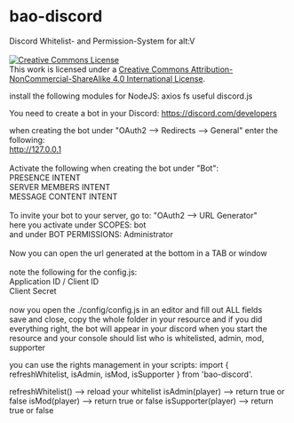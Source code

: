 # bao-discord
Discord Whitelist- and Permission-System for alt:V
<br><br>
<a rel="license" href="http://creativecommons.org/licenses/by-nc-sa/4.0/"><img alt="Creative Commons License" style="border-width:0" src="https://i.creativecommons.org/l/by-nc-sa/4.0/88x31.png" /></a><br />This work is licensed under a <a rel="license" href="http://creativecommons.org/licenses/by-nc-sa/4.0/">Creative Commons Attribution-NonCommercial-ShareAlike 4.0 International License</a>.

install the following modules for NodeJS:
axios
fs
useful
discord.js

You need to create a bot in your Discord: https://discord.com/developers

when creating the bot under "OAuth2 --> Redirects --> General" enter the following:<br>
http://127.0.0.1<br><br>
Activate the following when creating the bot under "Bot":<br>
PRESENCE INTENT<br>
SERVER MEMBERS INTENT<br>
MESSAGE CONTENT INTENT<br><br>
To invite your bot to your server, go to: "OAuth2 --> URL Generator"<br>
here you activate under SCOPES: bot<br>
and under BOT PERMISSIONS: Administrator<br><br>
Now you can open the url generated at the bottom in a TAB or window<br><br>
note the following for the config.js:<br>
Application ID / Client ID<br>
Client Secret<br><br>
now you open the ./config/config.js in an editor and fill out ALL fields<br>
save and close, copy the whole folder in your resource and if you did everything right, the bot will appear in your discord when you start the resource and your console should list who is whitelisted, admin, mod, supporter


you can use the rights management in your scripts:
import { refreshWhitelist, isAdmin, isMod, isSupporter } from 'bao-discord'.

refreshWhitelist() --> reload your whitelist
isAdmin(player) --> return true or false
isMod(player) --> return true or false
isSupporter(player) --> return true or false
